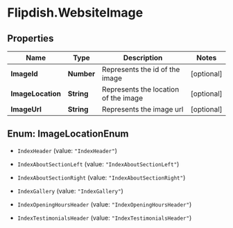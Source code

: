 # Flipdish.WebsiteImage

## Properties
Name | Type | Description | Notes
------------ | ------------- | ------------- | -------------
**ImageId** | **Number** | Represents the id of the image | [optional] 
**ImageLocation** | **String** | Represents the location of the image | [optional] 
**ImageUrl** | **String** | Represents the image url | [optional] 


<a name="ImageLocationEnum"></a>
## Enum: ImageLocationEnum


* `IndexHeader` (value: `"IndexHeader"`)

* `IndexAboutSectionLeft` (value: `"IndexAboutSectionLeft"`)

* `IndexAboutSectionRight` (value: `"IndexAboutSectionRight"`)

* `IndexGallery` (value: `"IndexGallery"`)

* `IndexOpeningHoursHeader` (value: `"IndexOpeningHoursHeader"`)

* `IndexTestimonialsHeader` (value: `"IndexTestimonialsHeader"`)




